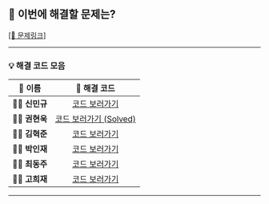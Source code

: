 ## 🎯 이번에 해결할 문제는?

[[🔗 문제링크]](https://www.acmicpc.net/problem/2164)

---

### 💡 해결 코드 모음

|  👤 **이름**  |  🔗 **해결 코드**  |
| :-----------: | :----------------: |
| 🧑‍💻 **신민규** | [코드 보러가기](#) |
| 👨‍💻 **권현욱** | [코드 보러가기 (Solved)](https://github.com/woogie01/algorithm-java/blob/main/%EB%B0%B1%EC%A4%80/Silver/2164.%E2%80%85%EC%B9%B4%EB%93%9C2/%EC%B9%B4%EB%93%9C2.java) |
| 🧑‍💻 **김혁준** | [코드 보러가기](#) |
| 👨‍💻 **박인재** | [코드 보러가기](#) |
| 🧑‍💻 **최동주** | [코드 보러가기](#) |
| 👨‍💻 **고희재** | [코드 보러가기](#) |

---
